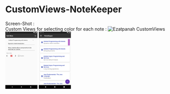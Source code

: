# CustomViews-NoteKeeper
Screen-Shot :
<br>
Custom Views for selecting color for each note :
<img alt="Ezatpanah CustomViews" src="screenshot/screenshot2.png" width="20%">
<br>
<img alt="Ezatpanah CustomViews" src="screenshot/screenshot1.png" width="20%">
<img alt="Ezatpanah CustomViews" src="screenshot/Screenshot_1685974757.png" width="20%">

